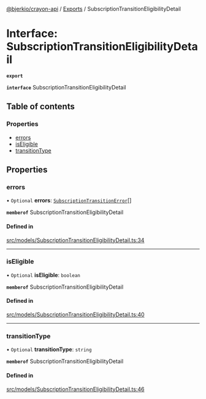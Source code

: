[@bjerkio/crayon-api](../README.md) / [Exports](../modules.md) / SubscriptionTransitionEligibilityDetail

# Interface: SubscriptionTransitionEligibilityDetail

**`export`**

**`interface`** SubscriptionTransitionEligibilityDetail

## Table of contents

### Properties

- [errors](SubscriptionTransitionEligibilityDetail.md#errors)
- [isEligible](SubscriptionTransitionEligibilityDetail.md#iseligible)
- [transitionType](SubscriptionTransitionEligibilityDetail.md#transitiontype)

## Properties

### errors

• `Optional` **errors**: [`SubscriptionTransitionError`](SubscriptionTransitionError.md)[]

**`memberof`** SubscriptionTransitionEligibilityDetail

#### Defined in

[src/models/SubscriptionTransitionEligibilityDetail.ts:34](https://github.com/bjerkio/crayon-api-js/blob/22cd66d/src/models/SubscriptionTransitionEligibilityDetail.ts#L34)

___

### isEligible

• `Optional` **isEligible**: `boolean`

**`memberof`** SubscriptionTransitionEligibilityDetail

#### Defined in

[src/models/SubscriptionTransitionEligibilityDetail.ts:40](https://github.com/bjerkio/crayon-api-js/blob/22cd66d/src/models/SubscriptionTransitionEligibilityDetail.ts#L40)

___

### transitionType

• `Optional` **transitionType**: `string`

**`memberof`** SubscriptionTransitionEligibilityDetail

#### Defined in

[src/models/SubscriptionTransitionEligibilityDetail.ts:46](https://github.com/bjerkio/crayon-api-js/blob/22cd66d/src/models/SubscriptionTransitionEligibilityDetail.ts#L46)
